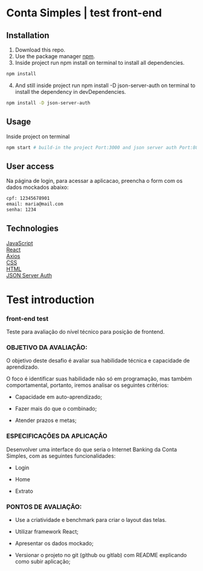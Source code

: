 # Conta Simples | test front-end

## Installation

1. Download this repo.
2. Use the package manager [npm](https://www.npmjs.com/).
3. Inside project run npm install on terminal to install all dependencies.
```bash
npm install
```
4. And still inside project run npm install -D json-server-auth on terminal to install the dependency in devDependencies.
```bash
npm install -D json-server-auth
```

## Usage

Inside project on terminal

```bash
npm start # build-in the project Port:3000 and json server auth Port:8000
```
## User access

Na página de login, para acessar a aplicacao, preencha o form com os dados mockados abaixo:

```bash
cpf: 12345678901
email: maria@mail.com
senha: 1234
```

## Technologies
[JavaScript](https://developer.mozilla.org/en-US/docs/Web/JavaScript)  
[React](https://reactjs.org/)  
[Axios](https://github.com/axios/axios)   
[CSS](https://developer.mozilla.org/en-US/docs/Web/CSS/Reference)  
[HTML](https://devdocs.io/html/)  
[JSON Server Auth](https://www.npmjs.com/package/json-server-auth)
 
 
# Test introduction
### front-end test
Teste para avaliação do nível técnico para posição de frontend.

### OBJETIVO DA AVALIAÇÃO:

O objetivo deste desafio é avaliar sua habilidade técnica e capacidade de aprendizado.

O foco é identificar suas habilidade não só em programação, mas também comportamental, portanto, iremos analisar os seguintes critérios:

- Capacidade em auto-aprendizado;

- Fazer mais do que o combinado;

- Atender prazos e metas;

### ESPECIFICAÇÕES DA APLICAÇÃO

Desenvolver uma interface do que seria o Internet Banking da Conta Simples, com as seguintes funcionalidades:

- Login

- Home

- Extrato

### PONTOS DE AVALIAÇÃO:

- Use a criatividade e benchmark para criar o layout das telas.

- Utilizar framework React;

- Apresentar os dados mockado;

- Versionar o projeto no git (github ou gitlab) com README explicando como subir aplicação;
